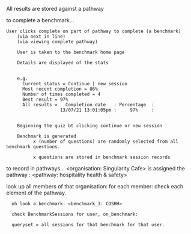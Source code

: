 
All results are stored against a pathway


to complete a benchmark...

    User clicks complete on part of pathway to complete (a benchmark)
        (via next in line)
        (via viewing complete pathway)

        User is taken to the benchmark home page

        Details are displayed of the stats


        e.g.
          Current status = Continue | new session
          Most recent completion = 86%
          Number of times completed = 4
          Best result = 97%
          All results =   Completion date   : Percentage  :
                        13/07/21 13:01:05pm :     97%     :


        Beginning the quiz bt clicking continue or new session

        Benchmark is generated
              x (number of questions) are randomly selected from all benchmark questions.

              x questions are stored in benchmark session records




to record in pathways...
<organisation: Singularity Cafe>
is assigned the pathway : <pathway: hospitality health & safety>

  look up all members of that organisation:
      for each member: check each element of the pathway.

      oh look a benchmark: <benchmark_3: COSHH>

      check BenchmarkSessions for user, on_benchmark:

      queryset = all sessions for that benchmark for that user.
